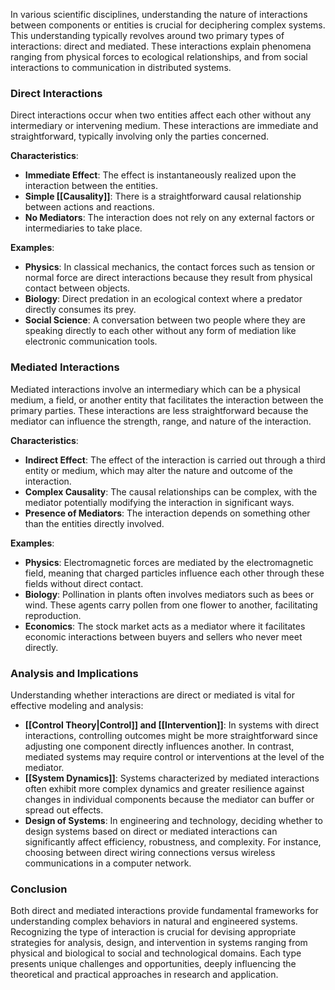 In various scientific disciplines, understanding the nature of interactions between components or entities is crucial for deciphering complex systems. This understanding typically revolves around two primary types of interactions: direct and mediated. These interactions explain phenomena ranging from physical forces to ecological relationships, and from social interactions to communication in distributed systems.

### Direct Interactions

Direct interactions occur when two entities affect each other without any intermediary or intervening medium. These interactions are immediate and straightforward, typically involving only the parties concerned.

**Characteristics**:
- **Immediate Effect**: The effect is instantaneously realized upon the interaction between the entities.
- **Simple [[Causality]]**: There is a straightforward causal relationship between actions and reactions.
- **No Mediators**: The interaction does not rely on any external factors or intermediaries to take place.

**Examples**:
- **Physics**: In classical mechanics, the contact forces such as tension or normal force are direct interactions because they result from physical contact between objects.
- **Biology**: Direct predation in an ecological context where a predator directly consumes its prey.
- **Social Science**: A conversation between two people where they are speaking directly to each other without any form of mediation like electronic communication tools.

### Mediated Interactions

Mediated interactions involve an intermediary which can be a physical medium, a field, or another entity that facilitates the interaction between the primary parties. These interactions are less straightforward because the mediator can influence the strength, range, and nature of the interaction.

**Characteristics**:
- **Indirect Effect**: The effect of the interaction is carried out through a third entity or medium, which may alter the nature and outcome of the interaction.
- **Complex Causality**: The causal relationships can be complex, with the mediator potentially modifying the interaction in significant ways.
- **Presence of Mediators**: The interaction depends on something other than the entities directly involved.

**Examples**:
- **Physics**: Electromagnetic forces are mediated by the electromagnetic field, meaning that charged particles influence each other through these fields without direct contact.
- **Biology**: Pollination in plants often involves mediators such as bees or wind. These agents carry pollen from one flower to another, facilitating reproduction.
- **Economics**: The stock market acts as a mediator where it facilitates economic interactions between buyers and sellers who never meet directly.

### Analysis and Implications

Understanding whether interactions are direct or mediated is vital for effective modeling and analysis:

- **[[Control Theory|Control]] and [[Intervention]]**: In systems with direct interactions, controlling outcomes might be more straightforward since adjusting one component directly influences another. In contrast, mediated systems may require control or interventions at the level of the mediator.
- **[[System Dynamics]]**: Systems characterized by mediated interactions often exhibit more complex dynamics and greater resilience against changes in individual components because the mediator can buffer or spread out effects.
- **Design of Systems**: In engineering and technology, deciding whether to design systems based on direct or mediated interactions can significantly affect efficiency, robustness, and complexity. For instance, choosing between direct wiring connections versus wireless communications in a computer network.

### Conclusion

Both direct and mediated interactions provide fundamental frameworks for understanding complex behaviors in natural and engineered systems. Recognizing the type of interaction is crucial for devising appropriate strategies for analysis, design, and intervention in systems ranging from physical and biological to social and technological domains. Each type presents unique challenges and opportunities, deeply influencing the theoretical and practical approaches in research and application.